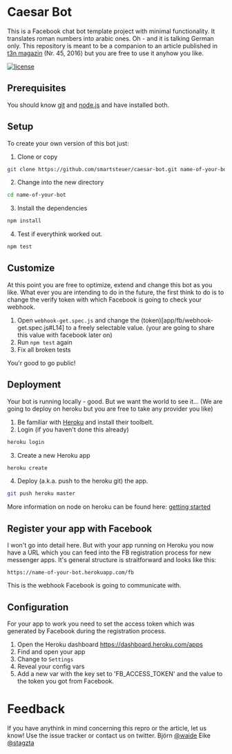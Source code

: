 # Caesar Bot

This is a Facebook chat bot template project with minimal functionality.
It translates roman numbers into arabic ones. Oh - and it is talking
German only.
This repository is meant to be a companion to an article published in [t3n magazin](http://t3n.de/magazin/) (Nr. 45, 2016) but you are free to use it anyhow you like. 

[![license](https://img.shields.io/github/license/mashape/apistatus.svg?maxAge=2592000?style=flat-square)](LICENSE.txt)

## Prerequisites

You should know [git](https://git-scm.com/ "Git Homepage") and
[node.js](https://nodejs.org/en/ "Get nodejs") and have installed both.

## Setup

To create your own version of this bot just:

1. Clone or copy
```bash
git clone https://github.com/smartsteuer/caesar-bot.git name-of-your-bot
```
2. Change into the new directory
```bash
cd name-of-your-bot
```

3. Install the dependencies
```bash
npm install
```

4. Test if everythink worked out.
```bash
npm test
```

## Customize
At this point you are free to optimize, extend and change this bot as you like. What ever you are intending to do in the future, the first think to do is to change the verify token with which Facebook is going to check your webhook.
 
1. Open `webhook-get.spec.js` and change the (token)[app/fb/webhook-get.spec.js#L14] to a freely selectable value. (your are going to share this value with facebook later on)
2. Run `npm test` again
3. Fix all broken tests

You'r good to go public!

## Deployment
Your bot is running locally - good. But we want the world to see it…
(We are going to deploy on heroku but you are free to take any provider you like)

1. Be familiar with [Heroku](https://www.heroku.com/home "Heroku homepage") and install their toolbelt.
2. Login (if you haven't done this already)
```bash
heroku login
```

3. Create a new Heroku app
```bash
heroku create
```

4. Deploy (a.k.a. push to the heroku git) the app.
```bash
git push heroku master
```

More information on node on heroku can be found here: [getting started](https://devcenter.heroku.com/articles/getting-started-with-nodejs)

## Register your app with Facebook
I won't go into detail here. But with your app running on Heroku you now have a URL which you can feed into the FB registration process for new messenger apps.
It's general structure is straitforward and looks like this:
```
https://name-of-your-bot.herokuapp.com/fb
```

This is the webhook Facebook is going to communicate with.

## Configuration
For your app to work you need to set the access token which was generated by Facebook during the registration process.

1. Open the Heroku dashboard https://dashboard.heroku.com/apps
2. Find and open your app
3. Change to `Settings`
4. Reveal your config vars
5. Add a new var with the key set to 'FB_ACCESS_TOKEN' and the value to the token you got from Facebook.

# Feedback
If you have anythink in mind concerning this repro or the article, let us know! 
 Use the issue tracker or contact us on twitter.
 Björn [@waide](https://twitter.com/waide)
 Eike [@stagzta](https://twitter.com/stagzta)



